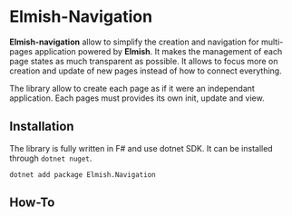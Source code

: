 # Elmish-Navigation

**Elmish-navigation** allow to simplify the creation and navigation for multi-pages application powered by **Elmish**. It makes the management of each page states as much transparent as possible. It allows to focus more on creation and update of new pages instead of how to connect everything.

The library allow to create each page as if it were an independant application. Each pages must provides its own init, update and view.

## Installation

The library is fully written in F# and use dotnet SDK. It can be installed through `dotnet nuget`.

```
dotnet add package Elmish.Navigation
```

## How-To


